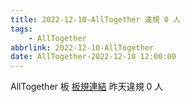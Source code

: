 ```yaml
---
title: 2022-12-10-AllTogether 違規 0 人
tags:
    - AllTogether
abbrlink: 2022-12-10-AllTogether
date: AllTogether-2022-12-10 12:00:00
---
```

AllTogether 板 [板規連結](https://www.ptt.cc/bbs/AllTogether/M.1643211430.A.5FB.html)
昨天違規 0 人
